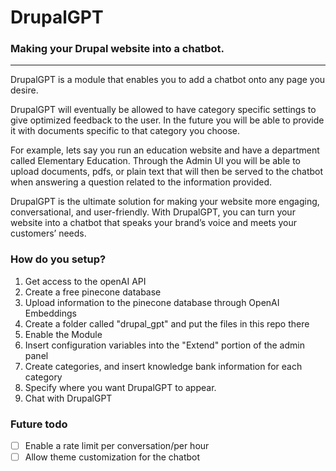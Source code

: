 # DrupalGPT
### Making your Drupal website into a chatbot.
--- 
DrupalGPT is a module that enables you to add a chatbot onto any page you desire.

DrupalGPT will eventually be allowed to have category specific settings to give optimized feedback to the user. In the future you will be able to provide it with documents specific to that category you choose.

For example, lets say you run an education website and have a department called Elementary Education. Through the Admin UI you will be able to upload documents, pdfs, or plain text that will then be served to the chatbot when answering a question related to the information provided.

DrupalGPT is the ultimate solution for making your website more engaging, conversational, and user-friendly. With DrupalGPT, you can turn your website into a chatbot that speaks your brand’s voice and meets your customers’ needs.

### How do you setup?

1. Get access to the openAI API
2. Create a free pinecone database
3. Upload information to the pinecone database through OpenAI Embeddings
4. Create a folder called "drupal_gpt" and put the files in this repo there
5. Enable the Module
6. Insert configuration variables into the "Extend" portion of the admin panel
7. Create categories, and insert knowledge bank information for each category
8. Specify where you want DrupalGPT to appear.
9. Chat with DrupalGPT


### Future todo 
- [ ] Enable a rate limit per conversation/per hour
- [ ] Allow theme customization for the chatbot
